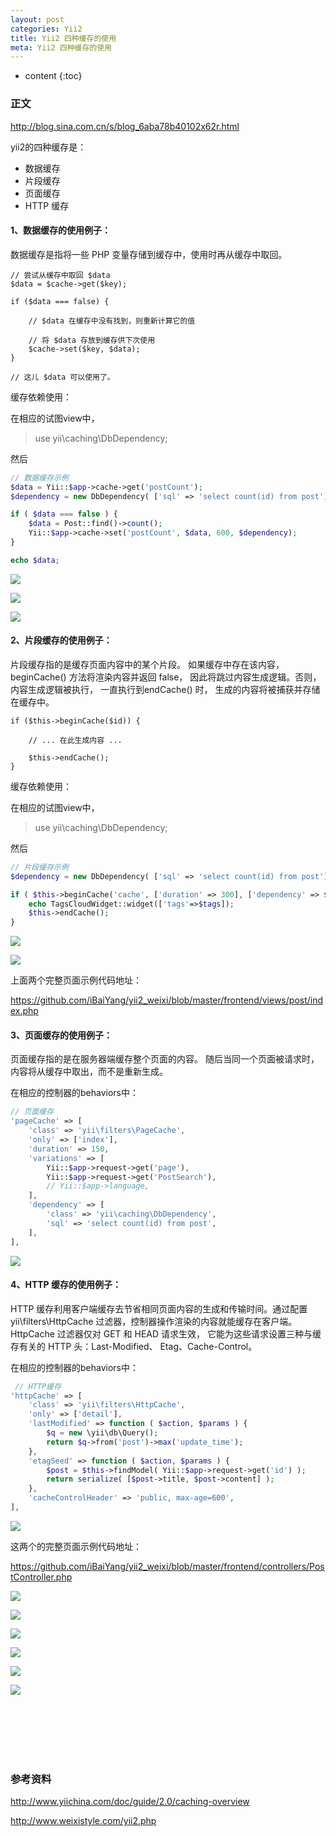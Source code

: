 ```yaml
---
layout: post
categories: Yii2
title: Yii2 四种缓存的使用 
meta: Yii2 四种缓存的使用 
---
```

* content
{:toc}

### 正文

<http://blog.sina.com.cn/s/blog_6aba78b40102x62r.html>

yii2的四种缓存是：
* 数据缓存
* 片段缓存
* 页面缓存
* HTTP 缓存

#### 1、数据缓存的使用例子：

数据缓存是指将一些 PHP 变量存储到缓存中，使用时再从缓存中取回。

```
// 尝试从缓存中取回 $data 
$data = $cache->get($key);

if ($data === false) {

    // $data 在缓存中没有找到，则重新计算它的值

    // 将 $data 存放到缓存供下次使用
    $cache->set($key, $data);
}

// 这儿 $data 可以使用了。
```

缓存依赖使用：

在相应的试图view中，

>  use yii\caching\DbDependency; 

然后

```php
// 数据缓存示例
$data = Yii::$app->cache->get('postCount');
$dependency = new DbDependency( ['sql' => 'select count(id) from post'] );

if ( $data === false ) {
    $data = Post::find()->count();
    Yii::$app->cache->set('postCount', $data, 600, $dependency);
}

echo $data; 
```

![]({{site.baseurl}}/images/20200417/20200417132750.jpeg)

![]({{site.baseurl}}/images/20200417/20200417132751.jpeg)

![]({{site.baseurl}}/images/20200417/20200417132752.jpeg)

#### 2、片段缓存的使用例子：

片段缓存指的是缓存页面内容中的某个片段。 如果缓存中存在该内容，beginCache() 方法将渲染内容并返回 false， 
因此将跳过内容生成逻辑。否则，内容生成逻辑被执行， 一直执行到endCache() 时， 生成的内容将被捕获并存储在缓存中。

```
if ($this->beginCache($id)) {

    // ... 在此生成内容 ...

    $this->endCache();
}
```

缓存依赖使用：

在相应的试图view中，

>  use yii\caching\DbDependency; 

然后

```php
// 片段缓存示例
$dependency = new DbDependency( ['sql' => 'select count(id) from post'] );

if ( $this->beginCache('cache', ['duration' => 300], ['dependency' => $dependency]) ) {
    echo TagsCloudWidget::widget(['tags'=>$tags]);
    $this->endCache();
} 
```

![]({{site.baseurl}}/images/20200417/20200417132753.jpeg)

![]({{site.baseurl}}/images/20200417/20200417132754.jpeg)

上面两个完整页面示例代码地址：

<https://github.com/iBaiYang/yii2_weixi/blob/master/frontend/views/post/index.php>

#### 3、页面缓存的使用例子：

页面缓存指的是在服务器端缓存整个页面的内容。 随后当同一个页面被请求时，内容将从缓存中取出，而不是重新生成。

在相应的控制器的behaviors中：

```php
// 页面缓存
'pageCache' => [
    'class' => 'yii\filters\PageCache',
    'only' => ['index'],
    'duration' => 150,
    'variations' => [
        Yii::$app->request->get('page'),
        Yii::$app->request->get('PostSearch'),
        // Yii::$app->language,
    ],
    'dependency' => [
        'class' => 'yii\caching\DbDependency',
        'sql' => 'select count(id) from post',
    ],
], 
```

![]({{site.baseurl}}/images/20200417/20200417132755.jpeg)

#### 4、HTTP 缓存的使用例子：

HTTP 缓存利用客户端缓存去节省相同页面内容的生成和传输时间。通过配置 yii\filters\HttpCache 过滤器，控制器操作渲染的内容就能缓存在客户端。
HttpCache 过滤器仅对 GET 和 HEAD 请求生效， 它能为这些请求设置三种与缓存有关的 HTTP 头：Last-Modified、 Etag、Cache-Control。


在相应的控制器的behaviors中：

```php
 // HTTP缓存
'httpCache' => [
    'class' => 'yii\filters\HttpCache',
    'only' => ['detail'],
    'lastModified' => function ( $action, $params ) {
        $q = new \yii\db\Query();
        return $q->from('post')->max('update_time');
    },
    'etagSeed' => function ( $action, $params ) {
        $post = $this->findModel( Yii::$app->request->get('id') );
        return serialize( [$post->title, $post->content] );
    },
    'cacheControlHeader' => 'public, max-age=600',
], 
```

![]({{site.baseurl}}/images/20200417/20200417132756.jpeg)

这两个的完整页面示例代码地址：

<https://github.com/iBaiYang/yii2_weixi/blob/master/frontend/controllers/PostController.php>

![]({{site.baseurl}}/images/20200417/20200417132757.jpeg)

![]({{site.baseurl}}/images/20200417/20200417132758.jpeg)

![]({{site.baseurl}}/images/20200417/20200417132759.jpeg)

![]({{site.baseurl}}/images/20200417/20200417132760.jpeg)

![]({{site.baseurl}}/images/20200417/20200417132761.jpeg)

![]({{site.baseurl}}/images/20200417/20200417132762.jpeg)




<br/><br/><br/><br/><br/>
### 参考资料 

<http://www.yiichina.com/doc/guide/2.0/caching-overview>

<http://www.weixistyle.com/yii2.php>

